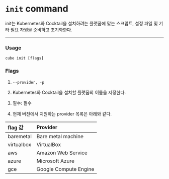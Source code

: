 # `init` command

init는 Kubernetes와 Cocktail을 설치하려는 플랫폼에 맞는 스크립트, 설정 파일 및 기타 필요 자원을 준비하고 초기화한다.

---

### Usage

`cube init [flags]`

### Flags

1. `--provider, -p`

2. Kubernetes와 Cocktail을 설치할 플랫폼의 이름을 지정한다.

3. 필수: 필수

4. 현재 버전에서 지원하는 provider 목록은 아래와 같다.

| flag 값 | Provider |
| :--- | :--- |
| baremetal | Bare metal machine |
| virtualbox | VirtualBox |
| aws | Amazon Web Service |
| azure | Microsoft Azure |
| gce | Google Compute Engine |



